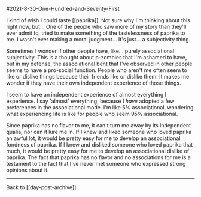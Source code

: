 #2021-8-30-One-Hundred-and-Seventy-First

I kind of wish I could taste [[paprika]].  Not sure why I'm thinking about this right now, but...  One of the people who saw more of my story than they'll ever admit to, tried to make something of the tastelessness of paprika to me.  I wasn't ever making a moral judgment...  It's just...  a subjectivity thing.

Sometimes I wonder if other people have, like...  purely associational subjectivity.  This is a thought about p-zombies that I'm ashamed to have, but in my defense, the associational bent that I've observed in other people seems to have a pro-social function.  People who aren't me often seem to like or dislike things because their friends like or dislike them.  It makes me wonder if they have their own independent experience of those things.

I seem to have an independent experience of almost everything I experience.  I say 'almost' everything, because I *have* adopted a few preferences in the associational mode.  I'm like 5% associational, wondering what experiencing life is like for people who seem 95% associational.

Since paprika has no flavor to me, it can't turn me away by its independent qualia, nor can it lure me in.  If I knew and liked someone who loved paprika an awful lot, it would be pretty easy for me to develop an associational fondness of paprika.  If I knew and disliked someone who loved paprika that much, it would be pretty easy for me to develop an associational dislike of paprika.  The fact that paprika has no flavor and no associations for me is a testament to the fact that I've never met someone who expressed strong opinions about it.

---
Back to [[day-post-archive]]